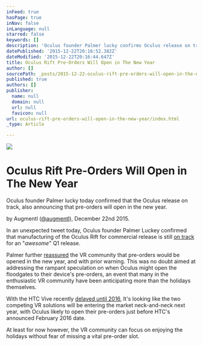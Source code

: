 ```yaml
---
inFeed: true
hasPage: true
inNav: false
inLanguage: null
starred: false
keywords: []
description: 'Oculus founder Palmer lucky confirms Oculus release on track, announcing pre-orders will open in the new year.'
datePublished: '2015-12-22T20:16:52.382Z'
dateModified: '2015-12-22T20:16:44.647Z'
title: Oculus Rift Pre-Orders Will Open in The New Year
author: []
sourcePath: _posts/2015-12-22-oculus-rift-pre-orders-will-open-in-the-new-year.md
published: true
authors: []
publisher:
  name: null
  domain: null
  url: null
  favicon: null
url: oculus-rift-pre-orders-will-open-in-the-new-year/index.html
_type: Article

---
```

![](https://s3-us-west-2.amazonaws.com/the-grid-img/p/abf7569d8c21cd5a79ee645e8ddb479d8bfb13d4.jpg)

# Oculus Rift Pre-Orders Will Open in The New Year

Oculus founder Palmer lucky today confirmed that the Oculus release on track, also announcing that pre-orders will open in the new year.

by Augmentl ([@augmentl][0]), December 22nd 2015\.

In an unexpected tweet today, Oculus founder Palmer Luckey confirmed that manufacturing of the Oculus Rift for commercial release is still [on track][1] for an "_awesome_" Q1 release.

Palmer further [reassured][2] the VR community that pre-orders would be opened in the new year, and with prior warning. This was no doubt aimed at addressing the rampant speculation on when Oculus might open the floodgates to their device's pre-orders, an event that many in the enthusiastic VR community have been anticipating more than the holidays themselves.

With the HTC Vive recently [delayed until 2016][3], It's looking like the two competing VR solutions will be entering the market neck-and-neck next year, with Oculus likely to open their pre-orders just before HTC's announced February 2016 date.

At least for now however, the VR community can focus on enjoying the holidays without fear of missing a vital pre-order slot. 

[0]: http://twitter.com/augmentl
[1]: https://twitter.com/PalmerLuckey/status/679382532756889600
[2]: https://twitter.com/PalmerLuckey/status/679382796779958272
[3]: http://augmentl.io/the-htc-vive-breakthrough-could-be-improved-optics-hdr/
